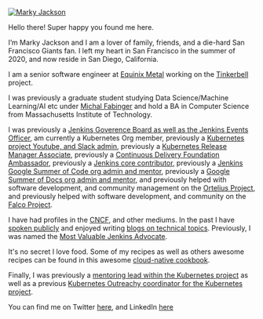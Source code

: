 [![Marky Jackson](https://i.ibb.co/zPzLYSB/IMG-0669.jpg)](https://github.com/markyjackson-taulia)

Hello there! Super happy you found me here.

I’m Marky Jackson and I am a lover of family, friends, and a die-hard San Francisco Giants fan. I left my heart in San Francisco in the summer of 2020, and now reside in San Diego, California.

I am a senior software engineer at [Equinix Metal](https://metal.equinix.com) working on the [Tinkerbell](https://tinkerbell.org) project.

I was previously a graduate student studying Data Science/Machine Learning/AI etc under [Michal Fabinger](https://fabinger.webnode.com) and hold a BA in Computer Science from Massachusetts Institute of Technology.

I was previously a [Jenkins Goverence Board as well as the Jenkins Events Officer](https://groups.google.com/g/jenkinsci-dev/c/JusGlXCwbx0/m/2yHT3BFcAAAJ), am currently a Kubernetes Org member, previously a [Kubernetes project Youtube, and Slack admin](https://github.com/kubernetes/community/pull/5783#issuecomment-841935980), previously a [Kubernetes Release Manager Associate](https://github.com/markyjackson-taulia/sig-release/blob/master/release-managers.md), previously a [Continuous Delivery Foundation Ambassador](https://cd.foundation/ambassador-program-overview-application/community-ambassador-cohort20/), previously a [Jenkins core contributor](https://www.jenkins.io/blog/authors/markyjackson-taulia/), previously a [Jenkins Google Summer of Code org admin and mentor](https://www.jenkins.io/sigs/gsoc/), previously a [Google Summer of Docs org admin and mentor](https://www.jenkins.io/sigs/docs/gsod/), and previously helped with software development, and community management on the [Ortelius Project](https://ortelius.io), and previously helped with software development, and community on the [Falco Project](https://falco.org).

I have had profiles in the [CNCF](https://www.cncf.io/blog/2020/02/18/why-i-contribute-to-the-open-source-community-and-you-should-too/), and other mediums. In the past I have  [spoken publicly](https://www.youtube.com/watch?v=h4hKSXjCqyI) and enjoyed writing [blogs on technical topics](https://cd.foundation/blog/2020/05/29/mlops-an-introduction/). Previously, I was named the [Most Valuable Jenkins Advocate](https://www.businesswire.com/news/home/20200924005128/en/DevOps-World-2020-Award-Winners-Announced).

It's no secret I love food. Some of my recipes as well as others awesome recipes can be found in this awesome [cloud-native cookbook](https://github.com/cncf/cloud-native-community-cookbook). 

Finally, I was previously a [mentoring lead within the Kubernetes project](https://github.com/kubernetes/community/blob/master/mentoring/OWNERS#L6) as well as a previous [Kubernetes Outreachy coordinator for the Kubernetes project](https://www.outreachy.org/communities/cfp/kubernetes/).

You can find me on Twitter [here](https://twitter.com/markyjackson5), and LinkedIn [here](www.linkedin.com/in/markyjackson5)
